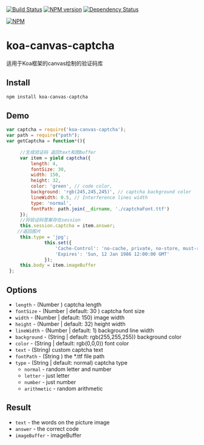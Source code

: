 [![Build Status](https://travis-ci.org/yukrain/koa-canvas-captcha.svg?branch=master)](https://travis-ci.org/yukrain/koa-canvas-captcha)
[![NPM version](https://badge.fury.io/js/koa-canvas-captcha.svg)](http://badge.fury.io/js/koa-canvas-captcha)
[![Dependency Status](https://david-dm.org/yukrain/koa-canvas-captcha.svg)](https://david-dm.org/yukrain/koa-canvas-captcha)

[![NPM](https://nodei.co/npm/koa-canvas-captcha.png?downloads=true&stars=true)](https://www.npmjs.org/package/koa-canvas-captcha)

# koa-canvas-captcha
适用于Koa框架的canvas绘制的验证码库

## Install 

```bash
npm install koa-canvas-captcha
```

## Demo

```javascript
var captcha = require('koa-canvas-captcha'); 
var path = require("path");
var getCaptcha = function*(){
    
     //生成验证码 返回text和图buffer
     var item = yield captcha({
         length: 4, 
         fontSize: 30, 
         width: 150, 
         height: 32, 
         color: 'green', // code color,
         background: 'rgb(245,245,245)', // captcha background color
         lineWidth: 0.5, // Interference lines width
         type: 'normal',
         fontPath: path.join(__dirname, './captchaFont.ttf')
     });
     //将验证码答案存在session
     this.session.captcha = item.answer;
    //返回图片
     this.type = 'jpg';
              this.set({
                  'Cache-Control': 'no-cache, private, no-store, must-revalidate, max-stale=0, post-check=0, pre-check=0',
                  'Expires': 'Sun, 12 Jan 1986 12:00:00 GMT'
              });
     this.body = item.imageBuffer
 };
```
## Options

* `length` - (Number )  captcha length
* `fontSize` - (Number | default: 30 ) captcha font size
* `width` - (Number | default: 150) image width
* `height` - (Number | default: 32) height width
* `lineWidth` - (Number | default: 1) background line width
* `background` - (String | default: rgb(255,255,255)) background color
* `color` - (String | default: rgb(0,0,0)) font color
* `text` - (String) custom captcha text
* `fontPath` - (String ) the *.ttf file path 
* `type` - (String | default: normal) captcha type
   - `normal` - random letter and number 
   - `letter` - just letter 
   - `number` - just number 
   - `arithmetic` - random arithmetic

## Result
  * `text` - the words on the picture image
  * `answer` - the correct code 
  * `imageBuffer` - imageBuffer

